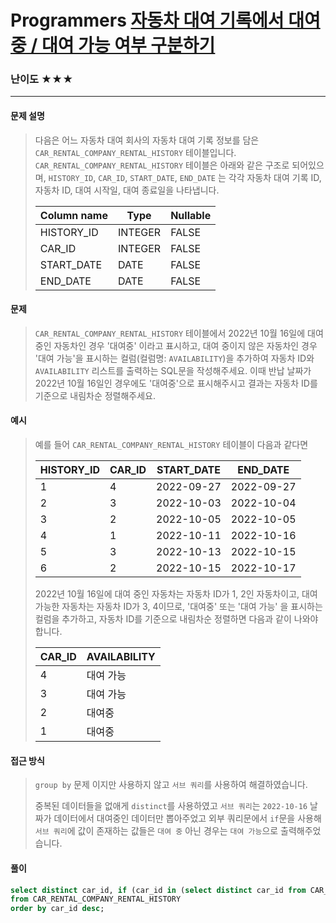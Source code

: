 # Programmers [자동차 대여 기록에서 대여중 / 대여 가능 여부 구분하기](https://school.programmers.co.kr/learn/courses/30/lessons/157340)

### 난이도 ★★★

---

#### 문제 설명

> 다음은 어느 자동차 대여 회사의 자동차 대여 기록 정보를 담은 `CAR_RENTAL_COMPANY_RENTAL_HISTORY` 테이블입니다. `CAR_RENTAL_COMPANY_RENTAL_HISTORY` 테이블은 아래와 같은 구조로 되어있으며, `HISTORY_ID`, `CAR_ID`, `START_DATE`, `END_DATE` 는 각각 자동차 대여 기록 ID, 자동차 ID, 대여 시작일, 대여 종료일을 나타냅니다.
>
> | Column name | Type    | Nullable |
> | ----------- | ------- | -------- |
> | HISTORY_ID  | INTEGER | FALSE    |
> | CAR_ID      | INTEGER | FALSE    |
> | START_DATE  | DATE    | FALSE    |
> | END_DATE    | DATE    | FALSE    |

#### 문제

>`CAR_RENTAL_COMPANY_RENTAL_HISTORY` 테이블에서 2022년 10월 16일에 대여 중인 자동차인 경우 '대여중' 이라고 표시하고, 대여 중이지 않은 자동차인 경우 '대여 가능'을 표시하는 컬럼(컬럼명: `AVAILABILITY`)을 추가하여 자동차 ID와 `AVAILABILITY` 리스트를 출력하는 SQL문을 작성해주세요. 이때 반납 날짜가 2022년 10월 16일인 경우에도 '대여중'으로 표시해주시고 결과는 자동차 ID를 기준으로 내림차순 정렬해주세요.

#### 예시

> 예를 들어 `CAR_RENTAL_COMPANY_RENTAL_HISTORY` 테이블이 다음과 같다면
>
> | HISTORY_ID | CAR_ID | START_DATE | END_DATE   |
> | ---------- | ------ | ---------- | ---------- |
> | 1          | 4      | 2022-09-27 | 2022-09-27 |
> | 2          | 3      | 2022-10-03 | 2022-10-04 |
> | 3          | 2      | 2022-10-05 | 2022-10-05 |
> | 4          | 1      | 2022-10-11 | 2022-10-16 |
> | 5          | 3      | 2022-10-13 | 2022-10-15 |
>| 6          | 2      | 2022-10-15 | 2022-10-17 |
> 
>2022년 10월 16일에 대여 중인 자동차는 자동차 ID가 1, 2인 자동차이고, 대여 가능한 자동차는 자동차 ID가 3, 4이므로, '대여중' 또는 '대여 가능' 을 표시하는 컬럼을 추가하고, 자동차 ID를 기준으로 내림차순 정렬하면 다음과 같이 나와야 합니다.
> 
> | CAR_ID | AVAILABILITY |
> | ------ | ------------ |
> | 4      | 대여 가능    |
> | 3      | 대여 가능    |
> | 2      | 대여중       |
> | 1      | 대여중       |

#### 접근 방식

> `group by` 문제 이지만 사용하지 않고 `서브 쿼리`를 사용하여 해결하였습니다.
>
> 중복된 데이터들을 없애게 `distinct`를 사용하였고 `서브 쿼리`는 `2022-10-16` 날짜가 데이터에서 대여중인 데이터만 뽑아주었고 외부 쿼리문에서 `if`문을 사용해 `서브 쿼리`에 값이 존재하는 값들은 `대여 중` 아닌 경우는 `대여 가능`으로 출력해주었습니다.

#### 풀이

```sql
select distinct car_id, if (car_id in (select distinct car_id from CAR_RENTAL_COMPANY_RENTAL_HISTORY where '2022-10-16' BETWEEN start_date and end_date), '대여중', '대여 가능') as availabilty
from CAR_RENTAL_COMPANY_RENTAL_HISTORY 
order by car_id desc;
```

